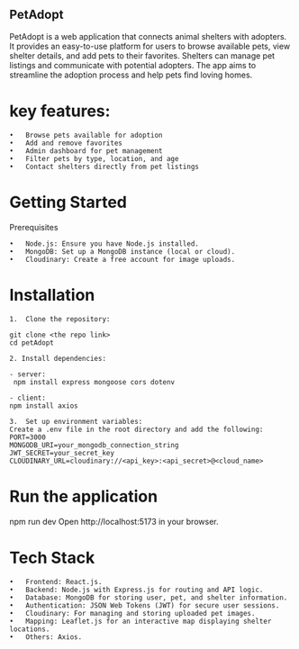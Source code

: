 ## PetAdopt 

PetAdopt is a web application that connects animal shelters with adopters. It provides an easy-to-use platform for users to browse available pets, view shelter details, and add pets to their favorites. Shelters can manage pet listings and communicate with potential adopters. The app aims to streamline the adoption process and help pets find loving homes.

# key features:
	•	Browse pets available for adoption
	•	Add and remove favorites
	•	Admin dashboard for pet management
	•	Filter pets by type, location, and age
	•	Contact shelters directly from pet listings

# Getting Started

Prerequisites

	•	Node.js: Ensure you have Node.js installed.
	•	MongoDB: Set up a MongoDB instance (local or cloud).
	•	Cloudinary: Create a free account for image uploads.

# Installation

	1.	Clone the repository:

	git clone <the repo link>
    cd petAdopt

    2. Install dependencies:

    - server:
     npm install express mongoose cors dotenv

    - client:
    npm install axios 

	3.	Set up environment variables:
    Create a .env file in the root directory and add the following:
	PORT=3000
    MONGODB_URI=your_mongodb_connection_string
    JWT_SECRET=your_secret_key
    CLOUDINARY_URL=cloudinary://<api_key>:<api_secret>@<cloud_name>

# Run the application
   npm run dev
   Open http://localhost:5173 in your browser.

# Tech Stack
	•	Frontend: React.js.
	•	Backend: Node.js with Express.js for routing and API logic.
	•	Database: MongoDB for storing user, pet, and shelter information.
	•	Authentication: JSON Web Tokens (JWT) for secure user sessions.
	•	Cloudinary: For managing and storing uploaded pet images.
	•	Mapping: Leaflet.js for an interactive map displaying shelter locations.
	•	Others: Axios.   

	

